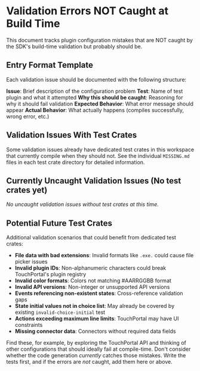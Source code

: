 # Validation Errors NOT Caught at Build Time

This document tracks plugin configuration mistakes that are NOT caught by the SDK's build-time validation but probably should be.

## Entry Format Template

Each validation issue should be documented with the following structure:

**Issue**: Brief description of the configuration problem
**Test**: Name of test plugin and what it attempted
**Why this should be caught**: Reasoning for why it should fail validation
**Expected Behavior**: What error message should appear
**Actual Behavior**: What actually happens (compiles successfully, wrong error, etc.)

## Validation Issues With Test Crates

Some validation issues already have dedicated test crates in this workspace that currently compile when they should not. See the individual `MISSING.md` files in each test crate directory for detailed information.

## Currently Uncaught Validation Issues (No test crates yet)

*No uncaught validation issues without test crates at this time.*

## Potential Future Test Crates

Additional validation scenarios that could benefit from dedicated test crates:

- **File data with bad extensions**: Invalid formats like `.exe.` could cause file picker issues
- **Invalid plugin IDs**: Non-alphanumeric characters could break TouchPortal's plugin registry
- **Invalid color formats**: Colors not matching #AARRGGBB format
- **Invalid API versions**: Non-integer or unsupported API versions
- **Events referencing non-existent states**: Cross-reference validation gaps
- **State initial values not in choice list**: May already be covered by existing `invalid-choice-initial` test
- **Actions exceeding maximum line limits**: TouchPortal may have UI constraints
- **Missing connector data**: Connectors without required data fields

Find these, for example, by exploring the TouchPortal API and thinking of other configurations that should ideally fail at compile-time.
Don't consider whether the code generation _currently_ catches those mistakes. Write the tests first, and if the errors are _not_ caught, add them here or above.
